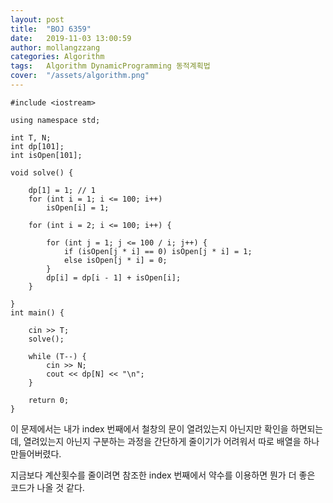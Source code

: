 ```yaml
---
layout: post
title:  "BOJ 6359"
date:   2019-11-03 13:00:59
author: mollangzzang
categories: Algorithm
tags:	Algorithm DynamicProgramming 동적계획법
cover:  "/assets/algorithm.png"
---
```


```
#include <iostream>

using namespace std;

int T, N;
int dp[101];
int isOpen[101];

void solve() {

	dp[1] = 1; // 1
	for (int i = 1; i <= 100; i++)
		isOpen[i] = 1;

	for (int i = 2; i <= 100; i++) {

		for (int j = 1; j <= 100 / i; j++) {
			if (isOpen[j * i] == 0) isOpen[j * i] = 1;
			else isOpen[j * i] = 0;
		}
		dp[i] = dp[i - 1] + isOpen[i];
	}

}
int main() {

	cin >> T;
	solve();

	while (T--) {
		cin >> N;
		cout << dp[N] << "\n";
	}

	return 0;
}
```

이 문제에서는 내가 index 번째에서 철창의 문이 열려있는지 아닌지만 확인을 하면되는데, 열려있는지 아닌지 구분하는 과정을 간단하게 줄이기가 어려워서 따로 배열을 하나 만들어버렸다. 

지금보다 계산횟수를 줄이려면 참조한 index 번째에서 약수를 이용하면 뭔가 더 좋은 코드가 나올 것 같다.